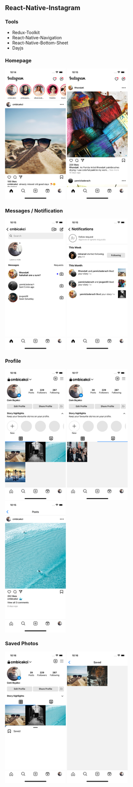 ## React-Native-Instagram

### Tools
-   Redux-Toolkit
-   React-Native-Navigation
-   React-Native-Bottom-Sheet
-   Dayjs

<div>
    <h3>Homepage</h3>
    <img src='./assets/img/home1.png' width= '200px'/>
    <img src='./assets/img/home2.png' width= '200px'/>
<div>

<div>
    <h3>Messages / Notification</h3>
    <img src='./assets/img/messages.png' width= '200px'/>
    <img src='./assets/img/notif.png' width= '200px'/>
<div>

<div>
    <h3>Profile</h3>
    <img src='./assets/img/profile1.png' width= '200px'/>
    <img src='./assets/img/profile2.png' width= '200px'/>
    <img src='./assets/img/profile3.png' width= '200px'/>
<div>

<div>
    <h3>Saved Photos</h3>
    <img src='./assets/img/saved.png' width= '200px'/>
    <img src='./assets/img/saved2.png' width= '200px'/>
<div>